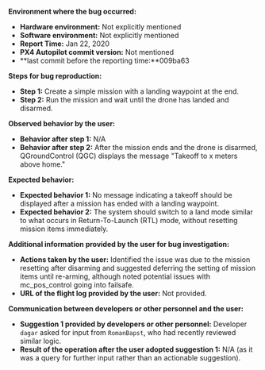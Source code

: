 **Environment where the bug occurred:**

- **Hardware environment:** Not explicitly mentioned
- **Software environment:** Not explicitly mentioned
- **Report Time:** Jan 22, 2020
- **PX4 Autopilot commit version:** Not mentioned
- **last commit before the reporting time:**009ba63

**Steps for bug reproduction:**

- **Step 1:** Create a simple mission with a landing waypoint at the end.
- **Step 2:** Run the mission and wait until the drone has landed and disarmed.

**Observed behavior by the user:**

- **Behavior after step 1:** N/A
- **Behavior after step 2:** After the mission ends and the drone is disarmed, QGroundControl (QGC) displays the message "Takeoff to x meters above home."

**Expected behavior:**

- **Expected behavior 1:** No message indicating a takeoff should be displayed after a mission has ended with a landing waypoint.
- **Expected behavior 2:** The system should switch to a land mode similar to what occurs in Return-To-Launch (RTL) mode, without resetting mission items immediately.

**Additional information provided by the user for bug investigation:**

- **Actions taken by the user:** Identified the issue was due to the mission resetting after disarming and suggested deferring the setting of mission items until re-arming, although noted potential issues with mc_pos_control going into failsafe.
- **URL of the flight log provided by the user:** Not provided.

**Communication between developers or other personnel and the user:**

- **Suggestion 1 provided by developers or other personnel:** Developer `dagar` asked for input from `RomanBapst`, who had recently reviewed similar logic.
- **Result of the operation after the user adopted suggestion 1:** N/A (as it was a query for further input rather than an actionable suggestion).
